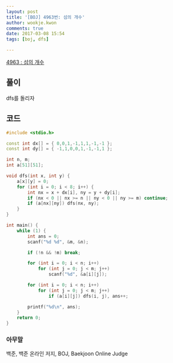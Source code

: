 ```yaml
---
layout: post
title: '[BOJ] 4963번: 섬의 개수'
author: wookje.kwon
comments: true
date: 2017-03-08 15:54
tags: [boj, dfs]

---
```


[4963 : 섬의 개수](https://www.acmicpc.net/problem/4963)

## 풀이

dfs를 돌리자  

## 코드

```cpp
#include <stdio.h>

const int dx[] = { 0,0,1,-1,1,1,-1,-1 };
const int dy[] = { -1,1,0,0,1,-1,-1,1 };

int n, m;
int a[51][51];

void dfs(int x, int y) {
	a[x][y] = 0;
	for (int i = 0; i < 8; i++) {
		int nx = x + dx[i], ny = y + dy[i];
		if (nx < 0 || nx >= n || ny < 0 || ny >= m) continue;
		if (a[nx][ny]) dfs(nx, ny);
	}
}

int main() {
	while (1) {
		int ans = 0;
		scanf("%d %d", &m, &n);

		if (!n && !m) break;

		for (int i = 0; i < n; i++)
			for (int j = 0; j < m; j++)
				scanf("%d", &a[i][j]);

		for (int i = 0; i < n; i++)
			for (int j = 0; j < m; j++)
				if (a[i][j]) dfs(i, j), ans++;

		printf("%d\n", ans);
	}
	return 0;
}
```

### 아무말  
백준, 백준 온라인 저지, BOJ, Baekjoon Online Judge